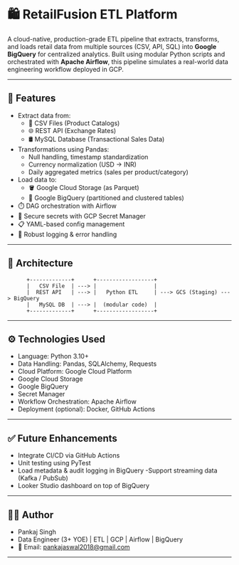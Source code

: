 # 🛍️ RetailFusion ETL Platform

A cloud-native, production-grade ETL pipeline that extracts, transforms, and loads retail data from multiple sources (CSV, API, SQL) into **Google BigQuery** for centralized analytics. Built using modular Python scripts and orchestrated with **Apache Airflow**, this pipeline simulates a real-world data engineering workflow deployed in GCP.

---

## 🚀 Features

- Extract data from:
  - 📄 CSV Files (Product Catalogs)
  - 🌐 REST API (Exchange Rates)
  - 🛢️ MySQL Database (Transactional Sales Data)
- Transformations using Pandas:
  - Null handling, timestamp standardization
  - Currency normalization (USD → INR)
  - Daily aggregated metrics (sales per product/category)
- Load data to:
  - 🪣 Google Cloud Storage (as Parquet)
  - 🧠 Google BigQuery (partitioned and clustered tables)
- ⏱️ DAG orchestration with Airflow
- 🔐 Secure secrets with GCP Secret Manager
- 📋 YAML-based config management
- 🐞 Robust logging & error handling

---

## 🧱 Architecture

```plaintext
      +-------------+      +------------------+
      |   CSV File  | ---> |                  |
      |  REST API   | ---> |   Python ETL     | ---> GCS (Staging) ---> BigQuery
      |   MySQL DB  | ---> |  (modular code)  |
      +-------------+      +------------------+

```
---

## ⚙️ Technologies Used
- Language: Python 3.10+
- Data Handling: Pandas, SQLAlchemy, Requests
- Cloud Platform: Google Cloud Platform
- Google Cloud Storage
- Google BigQuery
- Secret Manager
- Workflow Orchestration: Apache Airflow
- Deployment (optional): Docker, GitHub Actions


---

## ✅ Future Enhancements

- Integrate CI/CD via GitHub Actions
- Unit testing using PyTest
- Load metadata & audit logging in BigQuery
-Support streaming data (Kafka / PubSub)
- Looker Studio dashboard on top of BigQuery

---

## 👨‍💻 Author
- Pankaj Singh
- Data Engineer (3+ YOE) | ETL | GCP | Airflow | BigQuery
- 📧 Email: pankajaswal2018@gmail.com

---
